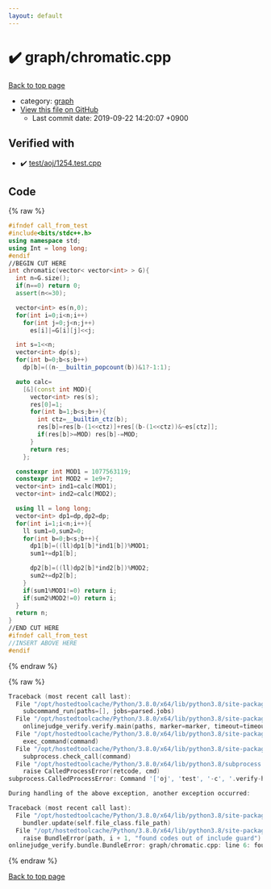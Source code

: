 ```yaml
---
layout: default
---
```


<!-- mathjax config similar to math.stackexchange -->
<script type="text/javascript" async
  src="https://cdnjs.cloudflare.com/ajax/libs/mathjax/2.7.5/MathJax.js?config=TeX-MML-AM_CHTML">
</script>
<script type="text/x-mathjax-config">
  MathJax.Hub.Config({
    TeX: { equationNumbers: { autoNumber: "AMS" }},
    tex2jax: {
      inlineMath: [ ['$','$'] ],
      processEscapes: true
    },
    "HTML-CSS": { matchFontHeight: false },
    displayAlign: "left",
    displayIndent: "2em"
  });
</script>

<script type="text/javascript" src="https://cdnjs.cloudflare.com/ajax/libs/jquery/3.4.1/jquery.min.js"></script>
<script src="https://cdn.jsdelivr.net/npm/jquery-balloon-js@1.1.2/jquery.balloon.min.js" integrity="sha256-ZEYs9VrgAeNuPvs15E39OsyOJaIkXEEt10fzxJ20+2I=" crossorigin="anonymous"></script>
<script type="text/javascript" src="../../assets/js/copy-button.js"></script>
<link rel="stylesheet" href="../../assets/css/copy-button.css" />


# :heavy_check_mark: graph/chromatic.cpp

<a href="../../index.html">Back to top page</a>

* category: <a href="../../index.html#f8b0b924ebd7046dbfa85a856e4682c8">graph</a>
* <a href="{{ site.github.repository_url }}/blob/master/graph/chromatic.cpp">View this file on GitHub</a>
    - Last commit date: 2019-09-22 14:20:07 +0900




## Verified with

* :heavy_check_mark: <a href="../../verify/test/aoj/1254.test.cpp.html">test/aoj/1254.test.cpp</a>


## Code

<a id="unbundled"></a>
{% raw %}
```cpp
#ifndef call_from_test
#include<bits/stdc++.h>
using namespace std;
using Int = long long;
#endif
//BEGIN CUT HERE
int chromatic(vector< vector<int> > G){
  int n=G.size();
  if(n==0) return 0;
  assert(n<=30);

  vector<int> es(n,0);
  for(int i=0;i<n;i++)
    for(int j=0;j<n;j++)
      es[i]|=G[i][j]<<j;

  int s=1<<n;
  vector<int> dp(s);
  for(int b=0;b<s;b++)
    dp[b]=((n-__builtin_popcount(b))&1?-1:1);

  auto calc=
    [&](const int MOD){
      vector<int> res(s);
      res[0]=1;
      for(int b=1;b<s;b++){
        int ctz=__builtin_ctz(b);
        res[b]=res[b-(1<<ctz)]+res[(b-(1<<ctz))&~es[ctz]];
        if(res[b]>=MOD) res[b]-=MOD;
      }
      return res;
    };

  constexpr int MOD1 = 1077563119;
  constexpr int MOD2 = 1e9+7;
  vector<int> ind1=calc(MOD1);
  vector<int> ind2=calc(MOD2);

  using ll = long long;
  vector<int> dp1=dp,dp2=dp;
  for(int i=1;i<n;i++){
    ll sum1=0,sum2=0;
    for(int b=0;b<s;b++){
      dp1[b]=((ll)dp1[b]*ind1[b])%MOD1;
      sum1+=dp1[b];

      dp2[b]=((ll)dp2[b]*ind2[b])%MOD2;
      sum2+=dp2[b];
    }
    if(sum1%MOD1!=0) return i;
    if(sum2%MOD2!=0) return i;
  }
  return n;
}
//END CUT HERE
#ifndef call_from_test
//INSERT ABOVE HERE
#endif

```
{% endraw %}

<a id="bundled"></a>
{% raw %}
```cpp
Traceback (most recent call last):
  File "/opt/hostedtoolcache/Python/3.8.0/x64/lib/python3.8/site-packages/onlinejudge_verify/main.py", line 175, in main
    subcommand_run(paths=[], jobs=parsed.jobs)
  File "/opt/hostedtoolcache/Python/3.8.0/x64/lib/python3.8/site-packages/onlinejudge_verify/main.py", line 72, in subcommand_run
    onlinejudge_verify.verify.main(paths, marker=marker, timeout=timeout, jobs=jobs)
  File "/opt/hostedtoolcache/Python/3.8.0/x64/lib/python3.8/site-packages/onlinejudge_verify/verify.py", line 89, in main
    exec_command(command)
  File "/opt/hostedtoolcache/Python/3.8.0/x64/lib/python3.8/site-packages/onlinejudge_verify/verify.py", line 26, in exec_command
    subprocess.check_call(command)
  File "/opt/hostedtoolcache/Python/3.8.0/x64/lib/python3.8/subprocess.py", line 364, in check_call
    raise CalledProcessError(retcode, cmd)
subprocess.CalledProcessError: Command '['oj', 'test', '-c', '.verify-helper/cache/b645b11408d085ff850a88e829fefff4/a.out', '-d', '.verify-helper/cache/b645b11408d085ff850a88e829fefff4/test', '-j', '2']' returned non-zero exit status 1.

During handling of the above exception, another exception occurred:

Traceback (most recent call last):
  File "/opt/hostedtoolcache/Python/3.8.0/x64/lib/python3.8/site-packages/onlinejudge_verify/docs.py", line 339, in write_contents
    bundler.update(self.file_class.file_path)
  File "/opt/hostedtoolcache/Python/3.8.0/x64/lib/python3.8/site-packages/onlinejudge_verify/bundle.py", line 119, in update
    raise BundleError(path, i + 1, "found codes out of include guard")
onlinejudge_verify.bundle.BundleError: graph/chromatic.cpp: line 6: found codes out of include guard

```
{% endraw %}

<a href="../../index.html">Back to top page</a>

